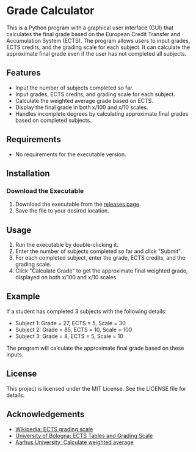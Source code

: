 # Grade Calculator

This is a Python program with a graphical user interface (GUI) that calculates the final grade based on the European Credit Transfer and Accumulation System (ECTS). The program allows users to input grades, ECTS credits, and the grading scale for each subject. It can calculate the approximate final grade even if the user has not completed all subjects.

## Features

- Input the number of subjects completed so far.
- Input grades, ECTS credits, and grading scale for each subject.
- Calculate the weighted average grade based on ECTS.
- Display the final grade in both x/100 and x/10 scales.
- Handles incomplete degrees by calculating approximate final grades based on completed subjects.

## Requirements

- No requirements for the executable version.

## Installation

### Download the Executable

1. Download the executable from the [releases page](https://github.com/yourusername/grade_calculator/releases).
2. Save the file to your desired location.

## Usage

1. Run the executable by double-clicking it.
2. Enter the number of subjects completed so far and click "Submit".
3. For each completed subject, enter the grade, ECTS credits, and the grading scale.
4. Click "Calculate Grade" to get the approximate final weighted grade, displayed on both x/100 and x/10 scales.

## Example

If a student has completed 3 subjects with the following details:

- Subject 1: Grade = 27, ECTS = 5, Scale = 30
- Subject 2: Grade = 85, ECTS = 10, Scale = 100
- Subject 3: Grade = 8, ECTS = 5, Scale = 10

The program will calculate the approximate final grade based on these inputs.

## License

This project is licensed under the MIT License. See the LICENSE file for details.

## Acknowledgements

- [Wikipedia: ECTS grading scale](https://en.wikipedia.org/wiki/ECTS_grading_scale)
- [University of Bologna: ECTS Tables and Grading Scale](https://www.unibo.it/en/ects)
- [Aarhus University: Calculate weighted average](https://studerende.au.dk/en/studies/subject-portals/guidance-and-study-information-health/vejledning/calculate-weighted-average/)
